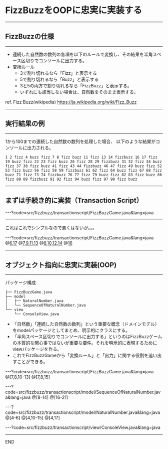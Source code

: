 # FizzBuzzをOOPに忠実に実装する

---

## FizzBuzzの仕様

---

* 連続した自然数の数列の各項を以下のルールで変換し、その結果を半角スペース区切りでコンソールに出力する。
* 変換ルール
  * 3で割り切れるなら「Fizz」と表示する
  * 5で割り切れるなら「Buzz」と表示する
  * 3と5の両方で割り切れるなら「FizzBuzz」と表示する。
  * いずれにも該当しない場合は、自然数をそのまま表示する。

ref. Fizz Buzz(wikipedia) https://ja.wikipedia.org/wiki/Fizz_Buzz

---

## 実行結果の例
---

1から100までの連続した自然数の数列を処理した場合、
以下のような結果がコンソールに出力される。

```text
1 2 fizz 4 buzz fizz 7 8 fizz buzz 11 fizz 13 14 fizzbuzz 16 17 fizz 19 buzz fizz 22 23 fizz buzz 26 fizz 28 29 fizzbuzz 31 32 fizz 34 buzz fizz 37 38 fizz buzz 41 fizz 43 44 fizzbuzz 46 47 fizz 49 buzz fizz 52 53 fizz buzz 56 fizz 58 59 fizzbuzz 61 62 fizz 64 buzz fizz 67 68 fizz buzz 71 fizz 73 74 fizzbuzz 76 77 fizz 79 buzz fizz 82 83 fizz buzz 86 fizz 88 89 fizzbuzz 91 92 fizz 94 buzz fizz 97 98 fizz buzz
```

---

## まずは手続き的に実装（Transaction Script）

---?code=src/fizzbuzz/transactionscript/FizzBuzzGame.java&lang=java

---

これはこれでシンプルなので悪くはないが。。。

---?code=src/fizzbuzz/transactionscript/FizzBuzzGame.java&lang=java
@[6,17](「連続した自然数の数列」という重要な概念が繰り返し構文の中に隠れている)
@[7,9,11,13](「変換ルール」の「割り切れる」という概念がjavaの文法の中に隠れている)
@[8,10,12,14](「判断->変換」と「コンソール出力」２つの関心事が強く結合している)
@[16](各項を「半角スペース区切り」で出力する、という意図が分かりにくい)

---

## オブジェクト指向に忠実に実装(OOP)

---

パッケージ構成

```text
├── FizzBuzzGame.java
├── model
│   ├── NaturalNumber.java
│   └── SequenceOfNaturalNumber.java
└── view
    └── ConsoleView.java
```

* 「自然数」「連続した自然数の数列」という重要な概念（ドメインモデル）をmodelパッケージとしてまとめ、明示的にクラスにする。
* 「半角スペース区切りでコンソールに出力する」というのはFizzBuzzゲームの本質的な関心事ではないが重要な要件。それを明示的に表現するためにviewパッケージを作る。
* これでFizzBuzzGameから「変換ルール」と「出力」に関する役割を追い出すことができる。

---?code=src/fizzbuzz/transactionscript/FizzBuzzGame.java&lang=java
@[7,8,10-13]
@[7,8,15]

---?code=src/fizzbuzz/transactionscript/model/SequenceOfNaturalNumber.java&lang=java
@[8-14]
@[16-21]

---?code=src/fizzbuzz/transactionscript/model/NaturalNumber.java&lang=java
@[4-6]
@[4,10-15]
@[4,17]

---?code=src/fizzbuzz/transactionscript/view/ConsoleView.java&lang=java

---
END
